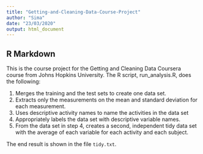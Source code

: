 ```yaml
---
title: "Getting-and-Cleaning-Data-Course-Project"
author: "Sima"
date: "23/03/2020"
output: html_document
---
```


## R Markdown

This is the course project for the Getting and Cleaning Data Coursera course from Johns Hopkins University. The R script, run_analysis.R, does the following:
1. Merges the training and the test sets to create one data set.
2. Extracts only the measurements on the mean and standard deviation for each measurement.
3. Uses descriptive activity names to name the activities in the data set
4. Appropriately labels the data set with descriptive variable names.
5. From the data set in step 4, creates a second, independent tidy data set with the average of each variable for each activity and each subject.

The end result is shown in the file `tidy.txt`.

